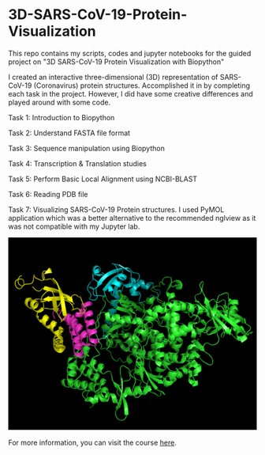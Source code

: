 # 3D-SARS-CoV-19-Protein-Visualization
This repo contains my scripts, codes and jupyter notebooks for the guided project on "3D SARS-CoV-19 Protein Visualization with Biopython"


I created an interactive three-dimensional (3D) representation of SARS-CoV-19 (Coronavirus) protein structures. Accomplished it in by completing each task in the project. However, I did have some creative differences and played around with some code.

Task 1: Introduction to Biopython

Task 2: Understand FASTA file format

Task 3: Sequence manipulation using Biopython

Task 4: Transcription & Translation studies

Task 5: Perform Basic Local Alignment using NCBI-BLAST

Task 6: Reading PDB file

Task 7: Visualizing SARS-CoV-19 Protein structures. I used PyMOL application which was a better alternative to the recommended nglview as it was not compatible with my Jupyter lab. 

<img src="images/Screenshot%202024-08-14%20at%2021.57.37.png" alt="Screenshot" width="800"/>

For more information, you can visit the course [here](https://www.coursera.org/learn/3d-sars-cov-19-protein-visualization-with-biopython/ungradedLti/BDxG6/3d-sars-cov-19-protein-visualization-with-biopython).

